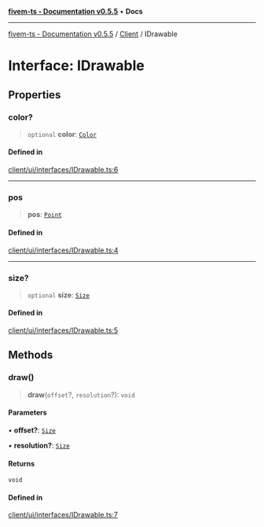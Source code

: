 [**fivem-ts - Documentation v0.5.5**](../../../README.md) • **Docs**

***

[fivem-ts - Documentation v0.5.5](../../../README.md) / [Client](../README.md) / IDrawable

# Interface: IDrawable

## Properties

### color?

> `optional` **color**: [`Color`](../classes/Color.md)

#### Defined in

[client/ui/interfaces/IDrawable.ts:6](https://github.com/Purpose-Dev/fivem-ts/blob/main/src/client/ui/interfaces/IDrawable.ts#L6)

***

### pos

> **pos**: [`Point`](../classes/Point.md)

#### Defined in

[client/ui/interfaces/IDrawable.ts:4](https://github.com/Purpose-Dev/fivem-ts/blob/main/src/client/ui/interfaces/IDrawable.ts#L4)

***

### size?

> `optional` **size**: [`Size`](../classes/Size.md)

#### Defined in

[client/ui/interfaces/IDrawable.ts:5](https://github.com/Purpose-Dev/fivem-ts/blob/main/src/client/ui/interfaces/IDrawable.ts#L5)

## Methods

### draw()

> **draw**(`offset`?, `resolution`?): `void`

#### Parameters

• **offset?**: [`Size`](../classes/Size.md)

• **resolution?**: [`Size`](../classes/Size.md)

#### Returns

`void`

#### Defined in

[client/ui/interfaces/IDrawable.ts:7](https://github.com/Purpose-Dev/fivem-ts/blob/main/src/client/ui/interfaces/IDrawable.ts#L7)
